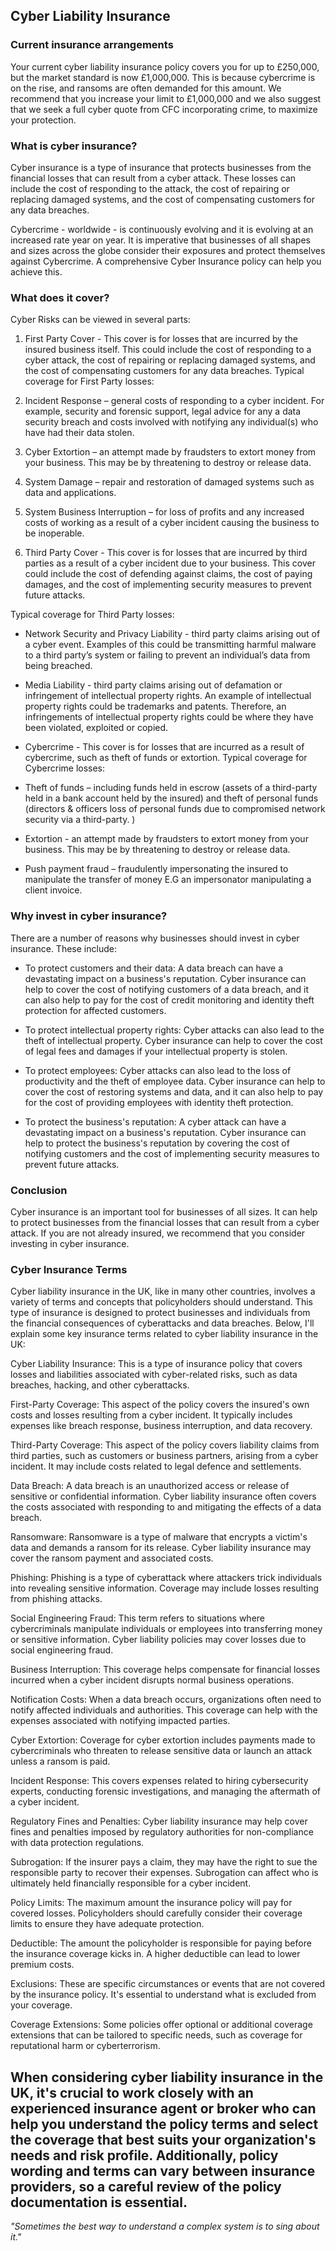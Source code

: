 ## Cyber Liability Insurance

### Current insurance arrangements

Your current cyber liability insurance policy covers you for up to £250,000, but the market standard is now £1,000,000. This is because cybercrime is on the rise, and ransoms are often demanded for this amount. We recommend that you increase your limit to £1,000,000 and we also suggest that we seek a full cyber quote from CFC incorporating crime, to maximize your protection.

### What is cyber insurance?

Cyber insurance is a type of insurance that protects businesses from the financial losses that can result from a cyber attack. These losses can include the cost of responding to the attack, the cost of repairing or replacing damaged systems, and the cost of compensating customers for any data breaches.

Cybercrime - worldwide - is continuously evolving and it is evolving at an increased rate year on year. It is imperative that businesses of all shapes and sizes across the globe consider their exposures and protect themselves against Cybercrime. A comprehensive Cyber Insurance policy can help you achieve this.

### What does it cover?

Cyber Risks can be viewed in several parts:

1. First Party Cover - This cover is for losses that are incurred by the insured business itself. This could include the cost of responding to a cyber attack, the cost of repairing or replacing damaged systems, and the cost of compensating customers for any data breaches. Typical coverage for First Party losses:

2. Incident Response – general costs of responding to a cyber incident. For example, security and forensic support, legal advice for any a data security breach and costs involved with notifying any individual(s) who have had their data stolen.

3. Cyber Extortion – an attempt made by fraudsters to extort money from your business. This may be by threatening to destroy or release data.

4. System Damage – repair and restoration of damaged systems such as data and applications.

5. System Business Interruption – for loss of profits and any increased costs of working as a result of a cyber incident causing the business to be inoperable.

6. Third Party Cover - This cover is for losses that are incurred by third parties as a result of a cyber incident due to your business. This cover could include the cost of defending against claims, the cost of paying damages, and the cost of implementing security measures to prevent future attacks.

Typical coverage for Third Party losses:

- Network Security and Privacy Liability - third party claims arising out of a cyber event. Examples of this could be transmitting harmful malware to a third party’s system or failing to prevent an individual’s data from being breached.

- Media Liability - third party claims arising out of defamation or infringement of intellectual property rights. An example of intellectual property rights could be trademarks and patents. Therefore, an infringements of intellectual property rights could be where they have been violated, exploited or copied.

- Cybercrime - This cover is for losses that are incurred as a result of cybercrime, such as theft of funds or extortion. Typical coverage for Cybercrime losses:

- Theft of funds – including funds held in escrow (assets of a third-party held in a bank account held by the insured) and theft of personal funds (directors & officers loss of personal funds due to compromised network security via a third-party. )

- Extortion - an attempt made by fraudsters to extort money from your business. This may be by threatening to destroy or release data.

- Push payment fraud – fraudulently impersonating the insured to manipulate the transfer of money E.G an impersonator manipulating a client invoice.

### Why invest in cyber insurance?

There are a number of reasons why businesses should invest in cyber insurance. These include:

* To protect customers and their data: A data breach can have a devastating impact on a business's reputation. Cyber insurance can help to cover the cost of notifying customers of a data breach, and it can also help to pay for the cost of credit monitoring and identity theft protection for affected customers.

* To protect intellectual property rights: Cyber attacks can also lead to the theft of intellectual property. Cyber insurance can help to cover the cost of legal fees and damages if your intellectual property is stolen.

* To protect employees: Cyber attacks can also lead to the loss of productivity and the theft of employee data. Cyber insurance can help to cover the cost of restoring systems and data, and it can also help to pay for the cost of providing employees with identity theft protection.

* To protect the business's reputation: A cyber attack can have a devastating impact on a business's reputation. Cyber insurance can help to protect the business's reputation by covering the cost of notifying customers and the cost of implementing security measures to prevent future attacks.

### Conclusion

Cyber insurance is an important tool for businesses of all sizes. It can help to protect businesses from the financial losses that can result from a cyber attack. If you are not already insured, we recommend that you consider investing in cyber insurance.

### Cyber Insurance Terms

Cyber liability insurance in the UK, like in many other countries, involves a variety of terms and concepts that policyholders should understand. This type of insurance is designed to protect businesses and individuals from the financial consequences of cyberattacks and data breaches. Below, I'll explain some key insurance terms related to cyber liability insurance in the UK:

Cyber Liability Insurance: This is a type of insurance policy that covers losses and liabilities associated with cyber-related risks, such as data breaches, hacking, and other cyberattacks.

First-Party Coverage: This aspect of the policy covers the insured's own costs and losses resulting from a cyber incident. It typically includes expenses like breach response, business interruption, and data recovery.

Third-Party Coverage: This aspect of the policy covers liability claims from third parties, such as customers or business partners, arising from a cyber incident. It may include costs related to legal defence and settlements.

Data Breach: A data breach is an unauthorized access or release of sensitive or confidential information. Cyber liability insurance often covers the costs associated with responding to and mitigating the effects of a data breach.

Ransomware: Ransomware is a type of malware that encrypts a victim's data and demands a ransom for its release. Cyber liability insurance may cover the ransom payment and associated costs.

Phishing: Phishing is a type of cyberattack where attackers trick individuals into revealing sensitive information. Coverage may include losses resulting from phishing attacks.

Social Engineering Fraud: This term refers to situations where cybercriminals manipulate individuals or employees into transferring money or sensitive information. Cyber liability policies may cover losses due to social engineering fraud.

Business Interruption: This coverage helps compensate for financial losses incurred when a cyber incident disrupts normal business operations.

Notification Costs: When a data breach occurs, organizations often need to notify affected individuals and authorities. This coverage can help with the expenses associated with notifying impacted parties.

Cyber Extortion: Coverage for cyber extortion includes payments made to cybercriminals who threaten to release sensitive data or launch an attack unless a ransom is paid.

Incident Response: This covers expenses related to hiring cybersecurity experts, conducting forensic investigations, and managing the aftermath of a cyber incident.

Regulatory Fines and Penalties: Cyber liability insurance may help cover fines and penalties imposed by regulatory authorities for non-compliance with data protection regulations.

Subrogation: If the insurer pays a claim, they may have the right to sue the responsible party to recover their expenses. Subrogation can affect who is ultimately held financially responsible for a cyber incident.

Policy Limits: The maximum amount the insurance policy will pay for covered losses. Policyholders should carefully consider their coverage limits to ensure they have adequate protection.

Deductible: The amount the policyholder is responsible for paying before the insurance coverage kicks in. A higher deductible can lead to lower premium costs.

Exclusions: These are specific circumstances or events that are not covered by the insurance policy. It's essential to understand what is excluded from your coverage.

Coverage Extensions: Some policies offer optional or additional coverage extensions that can be tailored to specific needs, such as coverage for reputational harm or cyberterrorism.

When considering cyber liability insurance in the UK, it's crucial to work closely with an experienced insurance agent or broker who can help you understand the policy terms and select the coverage that best suits your organization's needs and risk profile. Additionally, policy wording and terms can vary between insurance providers, so a careful review of the policy documentation is essential.
---

*"Sometimes the best way to understand a complex system is to sing about it."*
